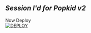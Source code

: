 ## *Session I'd for Popkid v2*

Now Deploy
    <br>
<a href='https://dashboard.heroku.com/new?template=https://github.com/infinixmods/popkid-v2-session-id-generator)' target="_blank"><img alt='DEPLOY' src='https://img.shields.io/badge/-DEPLOY-black?style=for-the-badge&logo=heroku&logoColor=white'/>

